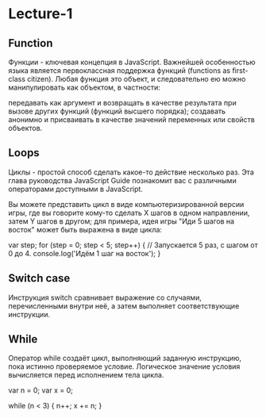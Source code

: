 # Lecture-1

## Function 

Функции - ключевая концепция в JavaScript. Важнейшей особенностью языка является первоклассная поддержка функций​ (functions as first-class citizen). Любая функция это объект, и следовательно ею можно манипулировать как объектом, в частности:

передавать как аргумент и возвращать в качестве результата при вызове других функций (функций высшего порядка);
создавать анонимно и присваивать в качестве значений переменных или свойств объектов.


## Loops 
Циклы - простой способ сделать какое-то действие несколько раз. Эта глава руководства JavaScript Guide познакомит вас с различными операторами доступными в JavaScript.

Вы можете представить цикл в виде компьютеризированной версии игры, где вы говорите кому-то сделать X шагов в одном направлении, затем Y шагов в другом; для примера, идея игры "Иди 5 шагов на восток" может быть выражена в виде цикла:

var step;
for (step = 0; step < 5; step++) {
  // Запускается 5 раз, с шагом от 0 до 4.
  console.log('Идём 1 шаг на восток');
}

 ## Switch case
Инструкция switch сравнивает выражение со случаями, перечисленными внутри неё, а затем выполняет соответствующие инструкции.


## While

Оператор while создаёт цикл, выполняющий заданную инструкцию, пока истинно проверяемое условие. Логическое значение условия вычисляется перед исполнением тела цикла.

var n = 0;
var x = 0;

while (n < 3) {
  n++;
  x += n;
}